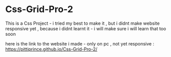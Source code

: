 # Css-Grid-Pro-2
This is a Css Project - i tried my best to make it , but i didnt make website responsive yet , because i didnt learnt it - i will make sure i will learn that too soon



here is the link to the website i made - only on pc , not yet responsive : https://pittiprince.github.io/Css-Grid-Pro-2/
